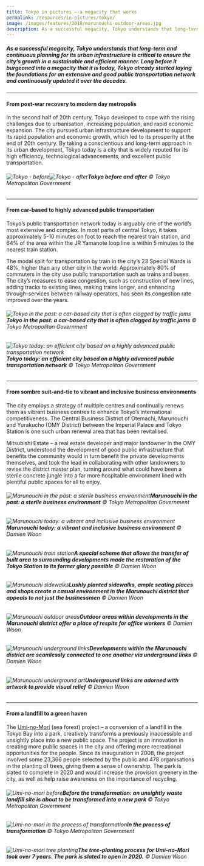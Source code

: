 ```yaml
---
title: Tokyo in pictures — a megacity that works
permalink: /resources/in-pictures/tokyo/
image: /images/features/2018/marunouchi-outdoor-areas.jpg
description: As a successful megacity, Tokyo understands that long-term and continuous planning for its urban infrastructure is critical to ensure the city’s growth in a sustainable and efficient manner. Long before it burgeoned into a megacity that it is today, Tokyo already started laying the foundations for an extensive and good public transportation network and continuously updated it over the decades.
---
```


##### As a successful megacity, Tokyo understands that long-term and continuous planning for its urban infrastructure is critical to ensure the city’s growth in a sustainable and efficient manner. Long before it burgeoned into a megacity that it is today, Tokyo already started laying the foundations for an extensive and good public transportation network and continuously updated it over the decades.

---

#### **From post-war recovery to modern day metropolis**

In the second half of 20th century, Tokyo developed to cope with the rising challenges due to urbanisation, increasing population, and rapid economic expansion. The city pursued urban infrastructure development to support its rapid population and economic growth, which led to its prosperity at the end of 20th century. By taking a conscientious and long-term approach in its urban development, Tokyo today is a city that is widely reputed for its high efficiency, technological advancements, and excellent public transportation. 

###### ![Tokyo - before](/images/features/2018/tokyo-before.jpg/)![Tokyo - after](/images/features/2018/tokyo-after.jpg/)**Tokyo before and after** © Tokyo Metropolitan Government

---

#### **From car-based to highly advanced public transportation** 

Tokyo’s public transportation network today is arguably one of the world’s most extensive and complex. In most parts of central Tokyo, it takes approximately 5-10 minutes on foot to reach the nearest train station, and 64% of the area within the JR Yamanote loop line is within 5 minutes to the nearest train station. 

The modal split for transportation by train in the city’s 23 Special Wards is 48%, higher than any other city in the world. Approximately 80% of commuters in the city use public transportation such as trains and buses. The city’s measures to ease congestion, such as construction of new lines, adding tracks to existing lines, making trains longer, and enhancing through-services between railway operators, has seen its congestion rate improved over the years. 

###### ![Tokyo in the past: a car-based city that is often clogged by traffic jams](/images/features/2018/tokyo-transport-before.jpg/)**Tokyo in the past: a car-based city that is often clogged by traffic jams** © Tokyo Metropolitan Government

###### ![Tokyo today: an efficient city based on a highly advanced public transportation network](/images/features/2018/tokyo-transport-after.jpg/)**Tokyo today: an efficient city based on a highly advanced public transportation network** © Tokyo Metropolitan Government

---

#### **From sombre suit-and-tie to vibrant and inclusive business environments**

The city employs a strategy of multiple centres and continually renews them as vibrant business centres to enhance Tokyo’s international competitiveness. The Central Business District of Otemachi, Marunouchi and Yurakucho (OMY District) between the Imperial Palace and Tokyo Station is one such urban renewal area that has been revitalised. 

Mitsubishi Estate – a real estate developer and major landowner in the OMY District, understood the development of good public infrastructure that benefits the community would in turn benefit the private developments themselves, and took the lead in collaborating with other landowners to revise the district master plan, turning around what could have been a sterile concrete jungle into a far more hospitable environment lined with plentiful public spaces for all to enjoy. 

###### ![Marunouchi in the past: a sterile business environment](/images/features/2018/tokyo-marunouchi-before.jpg/)**Marunouchi in the past: a sterile business environment** © Tokyo Metropolitan Government

###### ![Marunouchi today: a vibrant and inclusive business environment](/images/features/2018/tokyo-marunouchi-after.jpg/)**Marunouchi today: a vibrant and inclusive business environment** © Damien Woon

###### ![Marunouchi train station](/images/features/2018/marunouchi-train-station.jpg/)**A special scheme that allows the transfer of built area to surrounding developments made the restoration of the Tokyo Station to its former glory possible** © Damien Woon

###### ![Marunouchi sidewalks](/images/features/2018/marunouchi-sidewalks.jpg/)**Lushly planted sidewalks, ample seating places and shops create a casual environment in the Marunouchi district that appeals to not just the businessmen** © Damien Woon

###### ![Marunouchi outdoor areas](/images/features/2018/marunouchi-outdoor-areas.jpg/)**Outdoor areas within developments in the Marunouchi district offer a place of respite for office workers** © Damien Woon

###### ![Marunouchi underground links](/images/features/2018/marunouchi-underground-links.jpg/)**Developments within the Marunouchi district are seamlessly connected to one another via underground links** © Damien Woon

###### ![Marunouchi underground art](/images/features/2018/marunouchi-underground-art.jpg/)**Underground links are adorned with artwork to provide visual relief** © Damien Woon

---

#### **From a landfill to a green haven** 

The [Umi-no-Mori](https://kouwan-metro-tokyo-lg-jp.j-server.com/LUCKOUWAN/ns/tl.cgi/https://www.kouwan.metro.tokyo.lg.jp/kanko/uminomori/?SLANG=ja&TLANG=en&XMODE=0&XCHARSET=utf-8&XJSID=0) (sea forest) project – a conversion of a landfill in the Tokyo Bay into a park, creatively transforms a previously inaccessible and unsightly place into a new public space. The project is an innovation in creating more public spaces in the city and offering more recreational opportunities for the people. Since its inauguration in 2008, the project involved some 23,366 people selected by the public and 478 organisations in the planting of trees, giving them a sense of ownership. The park is slated to complete in 2020 and would increase the provision greenery in the city, as well as help raise awareness on the importance of recycling. 

###### ![Umi-no-mori before](/images/features/2018/umi-nomori-before.jpg/)**Before the transformation: an unsightly waste landfill site is about to be transformed into a new park** © Tokyo Metropolitan Government

###### ![Umi-no-mori in the process of transformation](/images/features/2018/umi-no-mori-aerial.jpg/)**In the process of transformation** © Tokyo Metropolitan Government

###### ![Umi-no-mori tree planting](/images/features/2018/umi-no-more-tree-planting.jpg/)**The tree-planting process for Umi-no-Mori took over 7 years. The park is slated to open in 2020.** © Damien Woon

